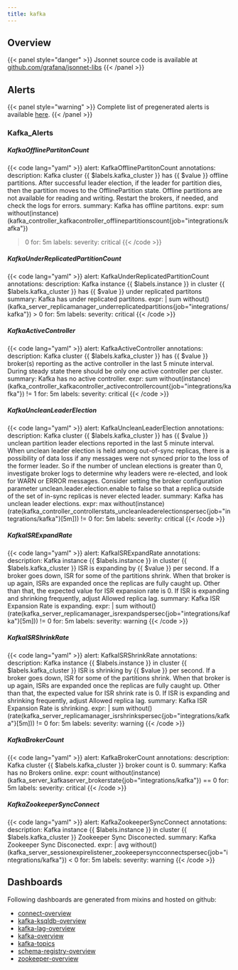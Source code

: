 ```yaml
---
title: kafka
---
```


## Overview



{{< panel style="danger" >}}
Jsonnet source code is available at [github.com/grafana/jsonnet-libs](https://github.com/grafana/jsonnet-libs/tree/master/kafka-mixin)
{{< /panel >}}

## Alerts

{{< panel style="warning" >}}
Complete list of pregenerated alerts is available [here](https://github.com/monitoring-mixins/website/blob/master/assets/kafka/alerts.yaml).
{{< /panel >}}

### Kafka_Alerts

##### KafkaOfflinePartitonCount

{{< code lang="yaml" >}}
alert: KafkaOfflinePartitonCount
annotations:
  description: Kafka cluster {{ $labels.kafka_cluster }} has {{ $value }} offline
    partitions. After successful leader election, if the leader for partition dies,
    then the partition moves to the OfflinePartition state. Offline partitions are
    not available for reading and writing. Restart the brokers, if needed, and check
    the logs for errors.
  summary: Kafka has offline partitons.
expr: sum without(instance) (kafka_controller_kafkacontroller_offlinepartitionscount{job="integrations/kafka"})
  > 0
for: 5m
labels:
  severity: critical
{{< /code >}}
 
##### KafkaUnderReplicatedPartitionCount

{{< code lang="yaml" >}}
alert: KafkaUnderReplicatedPartitionCount
annotations:
  description: Kafka instance {{ $labels.instance }} in cluster {{ $labels.kafka_cluster
    }} has {{ $value }} under replicated partitons
  summary: Kafka has under replicated partitons.
expr: |
  sum without() (kafka_server_replicamanager_underreplicatedpartitions{job="integrations/kafka"}) > 0
for: 5m
labels:
  severity: critical
{{< /code >}}
 
##### KafkaActiveController

{{< code lang="yaml" >}}
alert: KafkaActiveController
annotations:
  description: Kafka cluster {{ $labels.kafka_cluster }} has {{ $value }} broker(s)
    reporting as the active controller in the last 5 minute interval. During steady
    state there should be only one active controller per cluster.
  summary: Kafka has no active controller.
expr: sum without(instance) (kafka_controller_kafkacontroller_activecontrollercount{job="integrations/kafka"})
  != 1
for: 5m
labels:
  severity: critical
{{< /code >}}
 
##### KafkaUncleanLeaderElection

{{< code lang="yaml" >}}
alert: KafkaUncleanLeaderElection
annotations:
  description: Kafka cluster {{ $labels.kafka_cluster }} has {{ $value }} unclean
    partition leader elections reported in the last 5 minute interval. When unclean
    leader election is held among out-of-sync replicas, there is a possibility of
    data loss if any messages were not synced prior to the loss of the former leader.
    So if the number of unclean elections is greater than 0, investigate broker logs
    to determine why leaders were re-elected, and look for WARN or ERROR messages.
    Consider setting the broker configuration parameter unclean.leader.election.enable
    to false so that a replica outside of the set of in-sync replicas is never elected
    leader.
  summary: Kafka has unclean leader elections.
expr: max without(instance) (rate(kafka_controller_controllerstats_uncleanleaderelectionspersec{job="integrations/kafka"}[5m]))
  != 0
for: 5m
labels:
  severity: critical
{{< /code >}}
 
##### KafkaISRExpandRate

{{< code lang="yaml" >}}
alert: KafkaISRExpandRate
annotations:
  description: Kafka instance {{ $labels.instance }} in cluster {{ $labels.kafka_cluster
    }} ISR is expanding by {{ $value }} per second. If a broker goes down, ISR for
    some of the partitions shrink. When that broker is up again, ISRs are expanded
    once the replicas are fully caught up. Other than that, the expected value for
    ISR expansion rate is 0. If ISR is expanding and shrinking frequently, adjust
    Allowed replica lag.
  summary: Kafka ISR Expansion Rate is expanding.
expr: |
  sum without() (rate(kafka_server_replicamanager_isrexpandspersec{job="integrations/kafka"}[5m])) != 0
for: 5m
labels:
  severity: warning
{{< /code >}}
 
##### KafkaISRShrinkRate

{{< code lang="yaml" >}}
alert: KafkaISRShrinkRate
annotations:
  description: Kafka instance {{ $labels.instance }} in cluster {{ $labels.kafka_cluster
    }} ISR is shrinking by {{ $value }} per second. If a broker goes down, ISR for
    some of the partitions shrink. When that broker is up again, ISRs are expanded
    once the replicas are fully caught up. Other than that, the expected value for
    ISR shrink rate is 0. If ISR is expanding and shrinking frequently, adjust Allowed
    replica lag.
  summary: Kafka ISR Expansion Rate is shrinking.
expr: |
  sum without() (rate(kafka_server_replicamanager_isrshrinkspersec{job="integrations/kafka"}[5m])) != 0
for: 5m
labels:
  severity: warning
{{< /code >}}
 
##### KafkaBrokerCount

{{< code lang="yaml" >}}
alert: KafkaBrokerCount
annotations:
  description: Kafka cluster {{ $labels.kafka_cluster }} broker count is 0.
  summary: Kafka has no Brokers online.
expr: count without(instance) (kafka_server_kafkaserver_brokerstate{job="integrations/kafka"})
  == 0
for: 5m
labels:
  severity: critical
{{< /code >}}
 
##### KafkaZookeeperSyncConnect

{{< code lang="yaml" >}}
alert: KafkaZookeeperSyncConnect
annotations:
  description: Kafka instance {{ $labels.instance }} in cluster {{ $labels.kafka_cluster
    }} Zookeeper Sync Disconected.
  summary: Kafka Zookeeper Sync Disconected.
expr: |
  avg without() (kafka_server_sessionexpirelistener_zookeepersyncconnectspersec{job="integrations/kafka"}) < 0
for: 5m
labels:
  severity: warning
{{< /code >}}
 
## Dashboards
Following dashboards are generated from mixins and hosted on github:


- [connect-overview](https://github.com/monitoring-mixins/website/blob/master/assets/kafka/dashboards/connect-overview.json)
- [kafka-ksqldb-overview](https://github.com/monitoring-mixins/website/blob/master/assets/kafka/dashboards/kafka-ksqldb-overview.json)
- [kafka-lag-overview](https://github.com/monitoring-mixins/website/blob/master/assets/kafka/dashboards/kafka-lag-overview.json)
- [kafka-overview](https://github.com/monitoring-mixins/website/blob/master/assets/kafka/dashboards/kafka-overview.json)
- [kafka-topics](https://github.com/monitoring-mixins/website/blob/master/assets/kafka/dashboards/kafka-topics.json)
- [schema-registry-overview](https://github.com/monitoring-mixins/website/blob/master/assets/kafka/dashboards/schema-registry-overview.json)
- [zookeeper-overview](https://github.com/monitoring-mixins/website/blob/master/assets/kafka/dashboards/zookeeper-overview.json)
